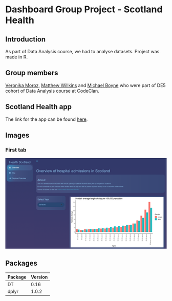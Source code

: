 # Dashboard Group Project - Scotland Health

## Introduction
As part of Data Analysis course, we had to analyse datasets.
Project was made in R. 

## Group members 
[Veronika Moroz](https://github.com/vpetrova13),
[Matthew Willkins](https://github.com/matthewwillkins) and
[Michael Boyne](https://github.com/Michael-Boyne) who were part of DE5 cohort of Data Analysis course at CodeClan.

## Scotland Health app
The link for the app can be found [here](https://veronika13.shinyapps.io/group_project).

## Images 
### First tab
![1st_tab_plot_gender.png](https://github.com/vpetrova13/group_project/blob/master/images/1st_tab_plot_gender.png)
## Packages

Package | Version | 
--- | --- | 
DT | 0.16 | 
dplyr | 1.0.2 |

     